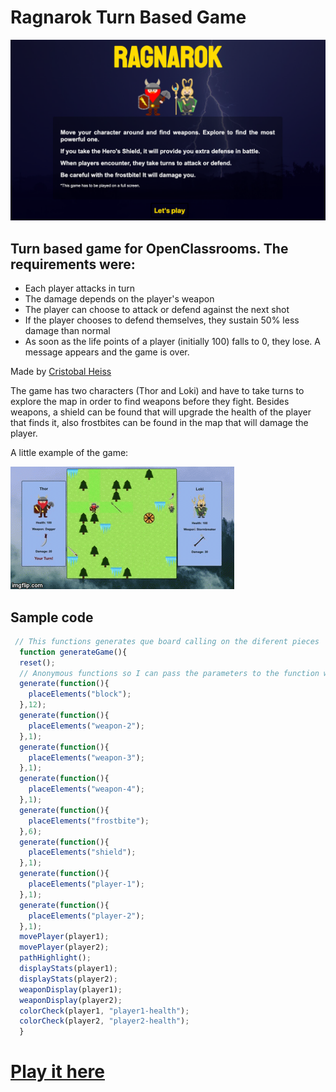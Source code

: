 # Ragnarok Turn Based Game
![starting image](images/ragnarok-title.png)
## Turn based game for OpenClassrooms. The requirements were: 
- Each player attacks in turn
- The damage depends on the player's weapon
- The player can choose to attack or defend against the next shot
- If the player chooses to defend themselves, they sustain 50% less damage than normal
- As soon as the life points of a player (initially 100) falls to 0, they lose. A message appears and the game is over.

Made by [Cristobal Heiss](https://github.com/Ceheiss)

The game has two characters (Thor and Loki) and have to take turns to explore the map in order to find weapons before they fight. Besides weapons, a shield can be found that will upgrade the health of the player that finds it, also frostbites can be found in the map that will damage the player.

A little example of the game:

![game play](images/game.gif)

## Sample code
```javascript
 // This functions generates que board calling on the diferent pieces
  function generateGame(){
  reset();
  // Anonymous functions so I can pass the parameters to the function without calling it
  generate(function(){
    placeElements("block");
  },12);
  generate(function(){
    placeElements("weapon-2");
  },1);
  generate(function(){
    placeElements("weapon-3");
  },1);
  generate(function(){
    placeElements("weapon-4");
  },1);
  generate(function(){
    placeElements("frostbite");
  },6);
  generate(function(){
    placeElements("shield");
  },1);
  generate(function(){
    placeElements("player-1");
  },1);
  generate(function(){
    placeElements("player-2");
  },1);
  movePlayer(player1);
  movePlayer(player2);
  pathHighlight();
  displayStats(player1);
  displayStats(player2);
  weaponDisplay(player1);
  weaponDisplay(player2);
  colorCheck(player1, "player1-health");
  colorCheck(player2, "player2-health");
  }
  ```
# [Play it here](   https://ceheiss.github.io/ragnarok-game/)

